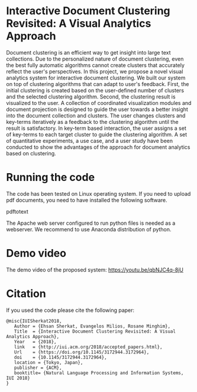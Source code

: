 # Interactive Document Clustering Revisited: A Visual Analytics Approach
Document clustering is an efficient way to get insight into large text collections. Due to the personalized nature of document clustering, even the best fully automatic algorithms cannot create clusters that accurately reflect the user's perspectives. In this project, we propose a novel visual analytics system for interactive document clustering. We built our system on top of clustering algorithms that can adapt to user's feedback. First, the initial clustering is created based on the user-defined number of clusters and the selected clustering algorithm. Second, the clustering result is visualized to the user. A collection of coordinated visualization modules and document projection is designed to guide the user towards a better insight into the document collection and clusters. The user changes clusters and key-terms iteratively as a feedback to the clustering algorithm until the result is satisfactory. In key-term based interaction, the user assigns a set of key-terms to each target cluster to guide the clustering algorithm. A set of quantitative experiments, a use case, and a user study have been conducted to show the advantages of the approach for document analytics based on clustering. 

# Running the code
The code has been tested on Linux operating system. If you need to upload pdf documents, you need to have installed the following software.

pdftotext

The Apache web server configured to run python files is needed as a webserver. We recommend to use Anaconda distribution of python.

# Demo video
The demo video of the proposed system:
https://youtu.be/qbNJC4q-8jU

# Citation 
If you used the code please cite the following paper:
```
@misc{IUISherkat2018,
   Author = {Ehsan Sherkat, Evangelos Milios, Rosane Minghim},
   Title  = {Interactive Document Clustering Revisited: A Visual Analytics Approach},
   Year   = {2018},
   link   = {http://iui.acm.org/2018/accepted_papers.html},
   Url    = {https://doi.org/10.1145/3172944.3172964},
   doi    = {10.1145/3172944.3172964},
   location = {Tokyo, Japan},
   publisher = {ACM},
   booktitle= {Natural Language Processing and Information Systems, IUI 2018}
}
```

